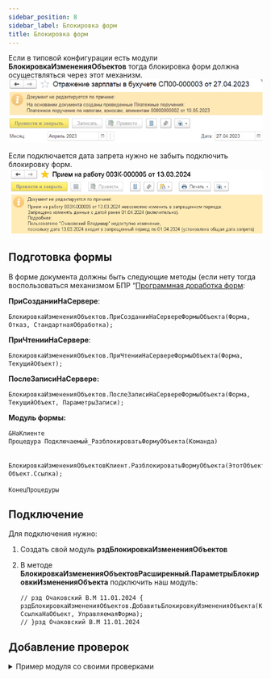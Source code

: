 ```yaml
---
sidebar_position: 8
sidebar_label: Блокировка форм
title: Блокировка форм
---
```

Если в типовой конфигурации есть модули **БлокировкаИзмененияОбъектов** тогда блокировка форм должна осуществляться через этот механизм. 
![image.png](./img/block_forms_1.png)

Если подключается дата запрета нужно не забыть подключить блокировку форм.
 ![image.png](./img/block_forms_2.png) 

## Подготовка формы

В форме документа должны быть следующие методы (если нету тогда воспользоваться механизмом БПР “[Программная доработка форм](../psl/modification_forms.md“):

**ПриСозданииНаСервере**:

```
БлокировкаИзмененияОбъектов.ПриСозданииНаСервереФормыОбъекта(Форма, Отказ, СтандартнаяОбработка);
```

**ПриЧтенииНаСервере**:

```
БлокировкаИзмененияОбъектов.ПриЧтенииНаСервереФормыОбъекта(Форма, ТекущийОбъект);
```

**ПослеЗаписиНаСервере:**

```
БлокировкаИзмененияОбъектов.ПослеЗаписиНаСервереФормыОбъекта(Форма, ТекущийОбъект, ПараметрыЗаписи);
```

**Модуль формы:**

```
&НаКлиенте
Процедура Подключаемый_РазблокироватьФормуОбъекта(Команда)
	
	БлокировкаИзмененияОбъектовКлиент.РазблокироватьФормуОбъекта(ЭтотОбъект, Объект.Ссылка);
	
КонецПроцедуры
```

## Подключение

Для подключения нужно:

1. Создать свой модуль **рздБлокировкаИзмененияОбъектов**

2. В методе **БлокировкаИзмененияОбъектовРасширенный.ПараметрыБлокировкиИзмененияОбъекта** подключить наш модуль:

   ```
   // рзд Очаковский В.М 11.01.2024 {
   рздБлокировкаИзмененияОбъектов.ДобавитьБлокировкуИзмененияОбъекта(КоллекцияБлокировок, СсылкаНаОбъект, УправляемаяФорма);
   // }рзд Очаковский В.М 11.01.2024
   ```

## Добавление проверок

<details>
  <summary>Пример модуля со своими проверками</summary>

```
#Область СлужебныйПрограммныйИнтерфейс

Процедура ДобавитьБлокировкуИзмененияОбъекта(КоллекцияБлокировок, СсылкаНаОбъект, УправляемаяФорма) Экспорт
	
	ТипОбъекта = ТипЗнч(СсылкаНаОбъект);
	
	Если ТипОбъекта = Тип("ДокументСсылка.ЭтапПроизводства2_2") Тогда
		ДобавитьБлокировкиЭтапаПроизводства(КоллекцияБлокировок, СсылкаНаОбъект, УправляемаяФорма);
	КонецЕсли;
	
КонецПроцедуры

#КонецОбласти

#Область СлужебныеПроцедурыИФункции

Процедура ДобавитьБлокировкиЭтапаПроизводства(КоллекцияБлокировок, СсылкаНаОбъект, УправляемаяФорма)
	
	Если Не ЗначениеЗаполнено(СсылкаНаОбъект) Тогда
		Возврат;
	КонецЕсли;
	
	ДокументПриостановлен = УправляемаяФорма.рздПриостановлен;
	
	ПроверитьПравоРедактированияПриостановленногоДокументаПартии(КоллекцияБлокировок, СсылкаНаОбъект, ДокументПриостановлен);

КонецПроцедуры

#Область Проверки

Процедура ПроверитьПравоРедактированияПриостановленногоДокументаПартии(КоллекцияБлокировок, СсылкаНаОбъект, ДокументПриостановлен)
	
	Если Не (Не УправлениеДоступом.ЕстьРоль("рздРедактироватьПриостановленныеПартииПроизводства")
		И ДокументПриостановлен) Тогда
		Возврат;
	КонецЕсли;
	
	Комментарий = НСтр("ru = 'Нет прав для редактирования приостановленного документа'");
	
	БлокировкаИзмененияОбъекта = БлокировкаИзмененияОбъектов.ОписаниеБлокировкиИзмененияОбъекта(
		"рздРедактироватьПриостановленныеПартииПроизводства",
		Комментарий,
		Ложь,
		Комментарий);
	
	КоллекцияБлокировок.Добавить(БлокировкаИзмененияОбъекта);
	
КонецПроцедуры

#КонецОбласти

#КонецОбласти
```
</details>
